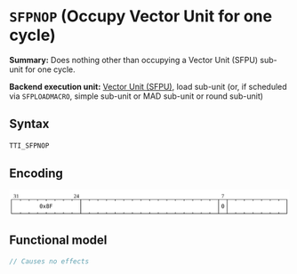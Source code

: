 # `SFPNOP` (Occupy Vector Unit for one cycle)

**Summary:** Does nothing other than occupying a Vector Unit (SFPU) sub-unit for one cycle.

**Backend execution unit:** [Vector Unit (SFPU)](VectorUnit.md), load sub-unit (or, if scheduled via `SFPLOADMACRO`, simple sub-unit or MAD sub-unit or round sub-unit)

## Syntax

```c
TTI_SFPNOP
```

## Encoding

![](../../../Diagrams/Out/Bits32_SFPNOP.svg)

## Functional model

```c
// Causes no effects
```
